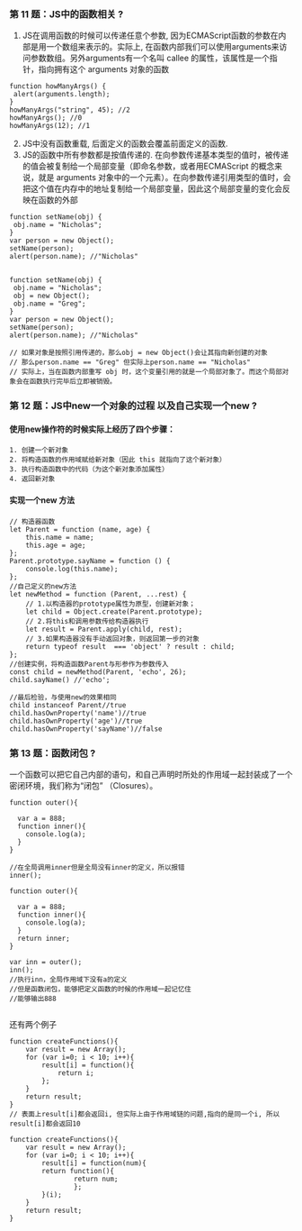 ### 第 11 题：JS中的函数相关 ?

1. JS在调用函数的时候可以传递任意个参数, 因为ECMAScript函数的参数在内部是用一个数组来表示的。实际上, 在函数内部我们可以使用arguments来访问参数数组。另外arguments有一个名叫 callee 的属性，该属性是一个指针，指向拥有这个 arguments 对象的函数<br/>
```
function howManyArgs() { 
 alert(arguments.length); 
} 
howManyArgs("string", 45); //2 
howManyArgs(); //0 
howManyArgs(12); //1
```
2. JS中没有函数重载, 后面定义的函数会覆盖前面定义的函数.
3. JS的函数中所有参数都是按值传递的. 在向参数传递基本类型的值时，被传递的值会被复制给一个局部变量（即命名参数，或者用ECMAScript 的概念来说，就是 arguments 对象中的一个元素）。在向参数传递引用类型的值时，会把这个值在内存中的地址复制给一个局部变量，因此这个局部变量的变化会反映在函数的外部
```
function setName(obj) { 
 obj.name = "Nicholas"; 
} 
var person = new Object(); 
setName(person); 
alert(person.name); //"Nicholas"


function setName(obj) { 
 obj.name = "Nicholas"; 
 obj = new Object(); 
 obj.name = "Greg"; 
} 
var person = new Object(); 
setName(person); 
alert(person.name); //"Nicholas"

// 如果对象是按照引用传递的，那么obj = new Object()会让其指向新创建的对象
// 那么person.name == "Greg" 但实际上person.name == "Nicholas"
// 实际上，当在函数内部重写 obj 时，这个变量引用的就是一个局部对象了。而这个局部对象会在函数执行完毕后立即被销毁。

```

### 第 12 题：JS中new一个对象的过程 以及自己实现一个new ?
#### 使用new操作符的时候实际上经历了四个步骤：
    1. 创建一个新对象
    2. 将构造函数的作用域赋给新对象（因此 this 就指向了这个新对象）
    3. 执行构造函数中的代码（为这个新对象添加属性）
    4. 返回新对象
#### 实现一个new 方法
```
// 构造器函数
let Parent = function (name, age) {
    this.name = name;
    this.age = age;
};
Parent.prototype.sayName = function () {
    console.log(this.name);
};
//自己定义的new方法
let newMethod = function (Parent, ...rest) {
    // 1.以构造器的prototype属性为原型，创建新对象；
    let child = Object.create(Parent.prototype);
    // 2.将this和调用参数传给构造器执行
    let result = Parent.apply(child, rest);
    // 3.如果构造器没有手动返回对象，则返回第一步的对象
    return typeof result  === 'object' ? result : child;
};
//创建实例，将构造函数Parent与形参作为参数传入
const child = newMethod(Parent, 'echo', 26);
child.sayName() //'echo';

//最后检验，与使用new的效果相同
child instanceof Parent//true
child.hasOwnProperty('name')//true
child.hasOwnProperty('age')//true
child.hasOwnProperty('sayName')//false
```



### 第 13 题：函数闭包 ?
一个函数可以把它自己内部的语句，和自己声明时所处的作用域一起封装成了一个密闭环境，我们称为“闭包” （Closures）。
```
function outer(){

  var a = 888;
  function inner(){
    console.log(a);
  }
}

//在全局调用inner但是全局没有inner的定义，所以报错
inner();

```

```
function outer(){

  var a = 888;
  function inner(){
    console.log(a);
  }
  return inner;
}

var inn = outer();
inn();
//执行inn，全局作用域下没有a的定义
//但是函数闭包，能够把定义函数的时候的作用域一起记忆住
//能够输出888


```

还有两个例子
```
function createFunctions(){ 
    var result = new Array(); 
    for (var i=0; i < 10; i++){ 
        result[i] = function(){ 
            return i; 
        }; 
    } 
    return result; 
}
// 表面上result[i]都会返回i, 但实际上由于作用域链的问题,指向的是同一个i, 所以result[i]都会返回10

function createFunctions(){ 
    var result = new Array(); 
    for (var i=0; i < 10; i++){ 
        result[i] = function(num){ 
        return function(){ 
                return num; 
                }; 
        }(i);
    } 
    return result; 
}
```